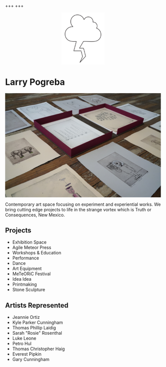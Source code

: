 +++
+++

<img style="display: block; margin:auto; height: 12em;"  src="/logo.svg"/>

# Larry Pogreba  


<img style="display: block; margin:auto;" src="/box_prints.jpg"/>

Contemporary art space focusing on experiment and experiential works. We bring cutting edge projects to life in the strange vortex which is Truth or Consequences, New Mexico. 

## Projects

- Exhibition Space
- Agile Meteor Press
- Workshops & Education 
- Performance 
- Dance 
- Art Equipment
- MeTeORiC Festival 
- Idea Idea
- Printmaking
- Stone Sculpture

## Artists Represented 

- Jeannie Ortiz
- Kyle Parker Cunningham
- Thomas Phillip Laidig
- Sarah "Rosie" Rosenthal 
- Luke Leone 
- Petro Hul 
- Thomas Christopher Haig
- Everest Pipkin 
- Gary Cunningham 



 
